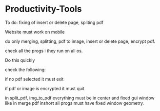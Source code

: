 # Productivity-Tools

To do: fixing of insert or delete page, spliting pdf

Website must work on mobile

do only merging, splitting, pdf to image, insert or delete page, encrypt pdf.

check all the progs i they run on all os.

Do this quickly

check the following:

if no pdf selected it must exit

if pdf or image is encrypted it must quit

in split_pdf, img_to_pdf everything must be in center and fixed gui window like in merge pdf inshort all progs must have fixed window geometry.
